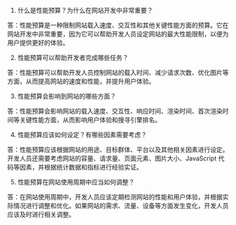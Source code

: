 

1. 什么是性能预算？为什么在网站开发中非常重要？

答：性能预算是一种限制网站载入速度、交互性和其他关键性能方面的预算。它在网站开发中非常重要，因为它可以帮助开发人员设定网站的最大性能限制，以便为用户提供更好的体验。

2. 性能预算可以帮助开发者完成哪些任务？

答：性能预算可以帮助开发人员控制网站的载入时间、减少请求次数、优化图片等方面，从而提高网站的速度和性能，并提升用户体验。

3. 性能预算会影响到网站的哪些方面？

答：性能预算会影响网站的载入速度、交互性、响应时间、渲染时间、首次渲染时间等关键性能方面，从而影响用户体验和搜寻引擎排名。

4. 性能预算应该如何设定？有哪些因素需要考虑？

答：性能预算应该根据网站的用途、目标群体、平台以及其他相关因素进行设定。开发人员还需要考虑网站的容量、请求量、页面元素、图片大小、JavaScript 代码等因素，并根据统计数据和指标进行经验实证。

5. 性能预算在网站使用周期中应当如何调整？

答：在网站使用周期中，开发人员应该定期检测网站的性能和用户体验，并根据实际情况进行调整和优化。如果网站的需求、流量、设备等方面发生变化，开发人员应该及时进行相关调整。